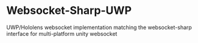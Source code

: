 # Websocket-Sharp-UWP
UWP/Hololens websocket implementation matching the websocket-sharp interface for multi-platform unity websocket
